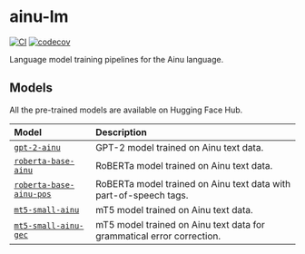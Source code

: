 # ainu-lm

[![CI](https://github.com/aynumosir/ainu-lm/actions/workflows/ci.yaml/badge.svg)](https://github.com/aynumosir/ainu-lm/actions/workflows/ci.yaml)
[![codecov](https://codecov.io/gh/aynumosir/ainu-lm/graph/badge.svg?token=K8CFQ0UBPN)](https://codecov.io/gh/aynumosir/ainu-lm)

Language model training pipelines for the Ainu language.

## Models

All the pre-trained models are available on Hugging Face Hub.

| Model                                                                             | Description                                                           |
| :-------------------------------------------------------------------------------- | :-------------------------------------------------------------------- |
| [`gpt-2-ainu`](https://huggingface.co/aynumosir/gpt2-ainu)                        | GPT-2 model trained on Ainu text data.                                |
| [`roberta-base-ainu`](https://huggingface.co/aynumosir/roberta-base-ainu)         | RoBERTa model trained on Ainu text data.                              |
| [`roberta-base-ainu-pos`](https://huggingface.co/aynumosir/roberta-base-ainu-pos) | RoBERTa model trained on Ainu text data with part-of-speech tags.     |
| [`mt5-small-ainu`](https://huggingface.co/aynumosir/mt5-small-ainu)               | mT5 model trained on Ainu text data.                                  |
| [`mt5-small-ainu-gec`](https://huggingface.co/aynumosir/mt5-small-ainu-gec)       | mT5 model trained on Ainu text data for grammatical error correction. |
